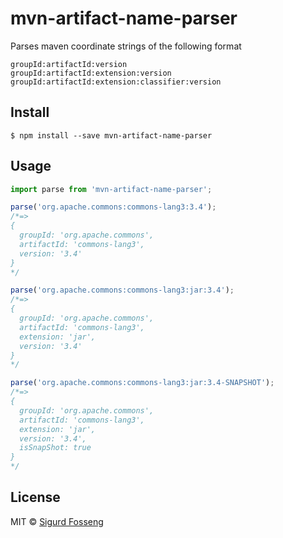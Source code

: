 # mvn-artifact-name-parser

Parses maven coordinate strings of the following format

```
groupId:artifactId:version
groupId:artifactId:extension:version
groupId:artifactId:extension:classifier:version
```

## Install

```
$ npm install --save mvn-artifact-name-parser
```

## Usage

```javascript
import parse from 'mvn-artifact-name-parser';

parse('org.apache.commons:commons-lang3:3.4');
/*=>
{
  groupId: 'org.apache.commons',
  artifactId: 'commons-lang3',
  version: '3.4'
}
*/

parse('org.apache.commons:commons-lang3:jar:3.4');
/*=>
{
  groupId: 'org.apache.commons',
  artifactId: 'commons-lang3',
  extension: 'jar',
  version: '3.4'
}
*/

parse('org.apache.commons:commons-lang3:jar:3.4-SNAPSHOT');
/*=>
{
  groupId: 'org.apache.commons',
  artifactId: 'commons-lang3',
  extension: 'jar',
  version: '3.4',
  isSnapShot: true
}
*/
```

## License

MIT © [Sigurd Fosseng](http://github.com/laat)
